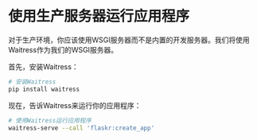 # 使用生产服务器运行应用程序

对于生产环境，你应该使用WSGI服务器而不是内置的开发服务器。我们将使用Waitress作为我们的WSGI服务器。

首先，安装Waitress：

```bash
# 安装Waitress
pip install waitress
```

现在，告诉Waitress来运行你的应用程序：

```bash
# 使用Waitress运行应用程序
waitress-serve --call 'flaskr:create_app'
```
